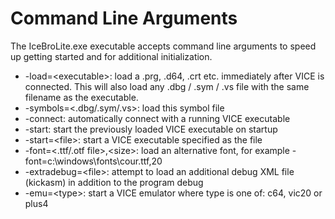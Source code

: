 # Command Line Arguments

The IceBroLite.exe executable accepts command line arguments to speed up getting started and for additional initialization.

* -load=\<executable>: load a .prg, .d64, .crt etc. immediately after VICE is connected. This will also load any .dbg / .sym / .vs file with the same filename as the executable.
* -symbols=\<.dbg/.sym/.vs\>: load this symbol file
* -connect: automatically connect with a running VICE executable
* -start: start the previously loaded VICE executable on startup
* -start=\<file\>: start a VICE executable specified as the file
* -font=\<.ttf/.otf file\>,\<size\>: load an alternative font, for example -font=c:\windows\fonts\cour.ttf,20
* -extradebug=\<file\>: attempt to load an additional debug XML file (kickasm) in addition to the program debug
* -emu=\<type\>: start a VICE emulator where type is one of: c64, vic20 or plus4
